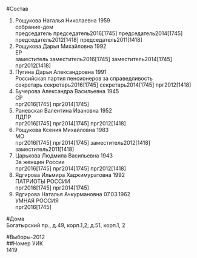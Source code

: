 #Состав  
1. Рощукова Наталья Николаевна 1959  
    собрание-дом  
    председатель председатель2016[1745] председатель2014[1745] председатель2012[1418] председатель2011[1418]  
2. Рощукова Дарья Михайловна 1992  
    ЕР  
    заместитель заместитель2016[1745] заместитель2014[1745] прг2012[1418]  
3. Пугина Дарья Александровна 1991  
    Российская партия пенсионеров за справедливость  
    секретарь секретарь2016[1745] секретарь2014[1745] прг2012[1418]  
4. Бучерова Александра Васильевна 1945  
    СР  
    прг2016[1745] прг2014[1745]  
5. Раневская Валентина Ивановна 1952  
    ЛДПР  
    прг2016[1745] прг2014[1745] прг2012[1418]  
6. Рощукова Ксения Михайловна 1983  
    МО  
    прг2016[1745] прг2014[1745] заместитель2012[1418] заместитель2011[1418]  
7. Царькова Людмила Васильевна 1943  
    За женщин России  
    прг2016[1745] прг2014[1745] прг2012[1418]  
8. Ядгирова Ильмира Хаджимуратовна 1992  
    ПАТРИОТЫ РОССИИ  
    прг2016[1745] прг2014[1745]  
9. Ядгирова Наталья Ачкурмановна 07.03.1962  
    УМНАЯ РОССИЯ  
    прг2016[1745]  
  
#Дома  
Богатырский пр., д.49, корп.1,2; д.51, корп.1, 2  
  
#Выборы-2012  
##Номер УИК  
1419  
